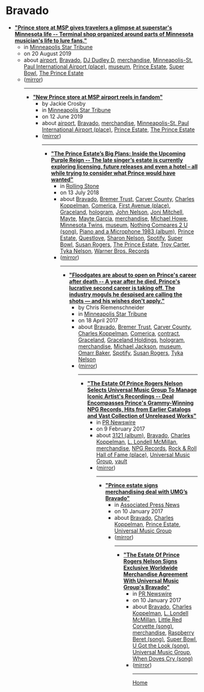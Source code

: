 # Bravado

 - [**"Prince store at MSP gives travelers a glimpse at superstar's Minnesota life -- Terminal shop organized around parts of Minnesota musician's life to lure fans."**](https://www.startribune.com/prince-store-at-msp-gives-travelers-a-glimpse-at-superstar-s-minnesota-life/556690022/)<ul><li>in [Minneapolis Star Tribune](https://www.startribune.com/)</li><li>on 20 August 2019</li><li>about [airport](../../topics/airport/index.md), [Bravado](../../topics/bravado/index.md), [DJ Dudley D](../../topics/dj-dudley-d/index.md), [merchandise](../../topics/merchandise/index.md), [Minneapolis-St. Paul International Airport (place)](../../topics/place/minneapolis-st-paul-international-airport/index.md), [museum](../../topics/museum/index.md), [Prince Estate](../../topics/prince-estate/index.md), [Super Bowl](../../topics/super-bowl/index.md), [The Prince Estate](../../topics/the-prince-estate/index.md)</li><li>([mirror](https://web.archive.org/web/*/https://www.startribune.com/prince-store-at-msp-gives-travelers-a-glimpse-at-superstar-s-minnesota-life/556690022/))</li><ul>

----

 - [**"New Prince store at MSP airport reels in fandom"**](https://www.startribune.com/new-prince-store-at-msp-airport-reels-in-fandom/511212802/)<ul><li>by Jackie Crosby</li><li>in [Minneapolis Star Tribune](https://www.startribune.com/)</li><li>on 12 June 2019</li><li>about [airport](../../topics/airport/index.md), [Bravado](../../topics/bravado/index.md), [merchandise](../../topics/merchandise/index.md), [Minneapolis-St. Paul International Airport (place)](../../topics/place/minneapolis-st-paul-international-airport/index.md), [Prince Estate](../../topics/prince-estate/index.md), [The Prince Estate](../../topics/the-prince-estate/index.md)</li><li>([mirror](https://web.archive.org/web/*/https://www.startribune.com/new-prince-store-at-msp-airport-reels-in-fandom/511212802/))</li><ul>

----

 - [**"The Prince Estate’s Big Plans: Inside the Upcoming Purple Reign -- The late singer’s estate is currently exploring licensing, future releases and even a hotel – all while trying to consider what Prince would have wanted"**](https://www.rollingstone.com/music/music-features/prince-estate-big-plans-upcoming-purple-reign-698529/)<ul><li>in [Rolling Stone](https://www.rollingstone.com/)</li><li>on 13 July 2018</li><li>about [Bravado](../../topics/bravado/index.md), [Bremer Trust](../../topics/bremer-trust/index.md), [Carver County](../../topics/carver-county/index.md), [Charles Koppelman](../../topics/charles-koppelman/index.md), [Comerica](../../topics/comerica/index.md), [First Avenue (place)](../../topics/place/first-avenue/index.md), [Graceland](../../topics/graceland/index.md), [hologram](../../topics/hologram/index.md), [John Nelson](../../topics/john-nelson/index.md), [Joni Mitchell](../../topics/joni-mitchell/index.md), [Mayte](../../topics/mayte/index.md), [Mayte Garcia](../../topics/mayte-garcia/index.md), [merchandise](../../topics/merchandise/index.md), [Michael Howe](../../topics/michael-howe/index.md), [Minnesota Twins](../../topics/minnesota-twins/index.md), [museum](../../topics/museum/index.md), [Nothing Compares 2 U (song)](../../topics/song/nothing-compares-2-u/index.md), [Piano and a Microphone 1983 (album)](../../topics/album/piano-and-a-microphone-1983/index.md), [Prince Estate](../../topics/prince-estate/index.md), [Questlove](../../topics/questlove/index.md), [Sharon Nelson](../../topics/sharon-nelson/index.md), [Spotify](../../topics/spotify/index.md), [Super Bowl](../../topics/super-bowl/index.md), [Susan Rogers](../../topics/susan-rogers/index.md), [The Prince Estate](../../topics/the-prince-estate/index.md), [Troy Carter](../../topics/troy-carter/index.md), [Tyka Nelson](../../topics/tyka-nelson/index.md), [Warner Bros. Records](../../topics/warner-bros-records/index.md)</li><li>([mirror](https://web.archive.org/web/*/https://www.rollingstone.com/music/music-features/prince-estate-big-plans-upcoming-purple-reign-698529/))</li><ul>

----

 - [**"Floodgates are about to open on Prince's career after death -- A year after he died, Prince's lucrative second career is taking off. The industry moguls he despised are calling the shots — and his wishes don't apply."**](https://www.startribune.com/the-floodgates-are-about-to-open-on-prince-s-career-after-death/419710153/)<ul><li>by Chris Riemenschneider</li><li>in [Minneapolis Star Tribune](https://www.startribune.com/)</li><li>on 18 April 2017</li><li>about [Bravado](../../topics/bravado/index.md), [Bremer Trust](../../topics/bremer-trust/index.md), [Carver County](../../topics/carver-county/index.md), [Charles Koppelman](../../topics/charles-koppelman/index.md), [Comerica](../../topics/comerica/index.md), [contract](../../topics/contract/index.md), [Graceland](../../topics/graceland/index.md), [Graceland Holdings](../../topics/graceland-holdings/index.md), [hologram](../../topics/hologram/index.md), [merchandise](../../topics/merchandise/index.md), [Michael Jackson](../../topics/michael-jackson/index.md), [museum](../../topics/museum/index.md), [Omarr Baker](../../topics/omarr-baker/index.md), [Spotify](../../topics/spotify/index.md), [Susan Rogers](../../topics/susan-rogers/index.md), [Tyka Nelson](../../topics/tyka-nelson/index.md)</li><li>([mirror](https://web.archive.org/web/*/https://www.startribune.com/the-floodgates-are-about-to-open-on-prince-s-career-after-death/419710153/))</li><ul>

----

 - [**"The Estate Of Prince Rogers Nelson Selects Universal Music Group To Manage Iconic Artist's Recordings -- Deal Encompasses Prince's Grammy-Winning NPG Records, Hits from Earlier Catalogs and Vast Collection of Unreleased Works"**](https://www.prnewswire.com/news-releases/the-estate-of-prince-rogers-nelson-selects-universal-music-group-to-manage-iconic-artists-recordings-300404797.html)<ul><li>in [PR Newswire](https://www.prnewswire.com/)</li><li>on 9 February 2017</li><li>about [3121 (album)](../../topics/album/3121/index.md), [Bravado](../../topics/bravado/index.md), [Charles Koppelman](../../topics/charles-koppelman/index.md), [L. Londell McMillan](../../topics/l-londell-mcmillan/index.md), [merchandise](../../topics/merchandise/index.md), [NPG Records](../../topics/npg-records/index.md), [Rock & Roll Hall of Fame (place)](../../topics/place/rock-roll-hall-of-fame/index.md), [Universal Music Group](../../topics/universal-music-group/index.md), [vault](../../topics/vault/index.md)</li><li>([mirror](https://web.archive.org/web/*/https://www.prnewswire.com/news-releases/the-estate-of-prince-rogers-nelson-selects-universal-music-group-to-manage-iconic-artists-recordings-300404797.html))</li><ul>

----

 - [**"Prince estate signs merchandising deal with UMG’s Bravado"**](https://apnews.com/b45977db69d142faa7174d2c45ef9498)<ul><li>in [Associated Press News](https://apnews.com/)</li><li>on 10 January 2017</li><li>about [Bravado](../../topics/bravado/index.md), [Charles Koppelman](../../topics/charles-koppelman/index.md), [Prince Estate](../../topics/prince-estate/index.md), [Universal Music Group](../../topics/universal-music-group/index.md)</li><li>([mirror](https://web.archive.org/web/*/https://apnews.com/b45977db69d142faa7174d2c45ef9498))</li><ul>

----

 - [**"The Estate Of Prince Rogers Nelson Signs Exclusive Worldwide Merchandise Agreement With Universal Music Group's Bravado"**](https://www.prnewswire.com/news-releases/the-estate-of-prince-rogers-nelson-signs-exclusive-worldwide-merchandise-agreement-with-universal-music-groups-bravado-300388893.html)<ul><li>in [PR Newswire](https://www.prnewswire.com/)</li><li>on 10 January 2017</li><li>about [Bravado](../../topics/bravado/index.md), [Charles Koppelman](../../topics/charles-koppelman/index.md), [L. Londell McMillan](../../topics/l-londell-mcmillan/index.md), [Little Red Corvette (song)](../../topics/song/little-red-corvette/index.md), [merchandise](../../topics/merchandise/index.md), [Raspberry Beret (song)](../../topics/song/raspberry-beret/index.md), [Super Bowl](../../topics/super-bowl/index.md), [U Got the Look (song)](../../topics/song/u-got-the-look/index.md), [Universal Music Group](../../topics/universal-music-group/index.md), [When Doves Cry (song)](../../topics/song/when-doves-cry/index.md)</li><li>([mirror](https://web.archive.org/web/*/https://www.prnewswire.com/news-releases/the-estate-of-prince-rogers-nelson-signs-exclusive-worldwide-merchandise-agreement-with-universal-music-groups-bravado-300388893.html))</li><ul>

----

[Home](../index.md)
